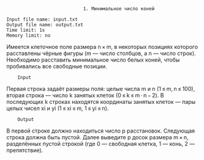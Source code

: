 								1. Минимальное число коней

    Input file name: input.txt
    Output file name: output.txt
    Time limit: 1s
    Memory limit: no

Имеется клеточное поле размера n × m, в некоторых позициях которого расставлены чёрные фигуры (m — число столбцов, а n — число строк). Необходимо расставить минимальное число белых коней, чтобы пробивались все свободные позиции.

		Input
Первая строка задаёт размеры поля: целые числа m и n (1 ≤ m, n ≤ 100), вторая строка — число k занятых клеток (0 ≤ k ≤ m ⋅ n − 2). В последующих k строках находятся координаты занятых клеток — пары целых чисел xi и yi (1 ≤ xi ≤ m, 1 ≤ yi ≤ n).

		Output
В первой строке должно находиться число p расстановок. Следующая строка должна быть пустой. Далее выведите p досок размера m × n, разделённых пустой строкой (где 0 — свободная клетка, 1 — конь, 2 — препятствие).
